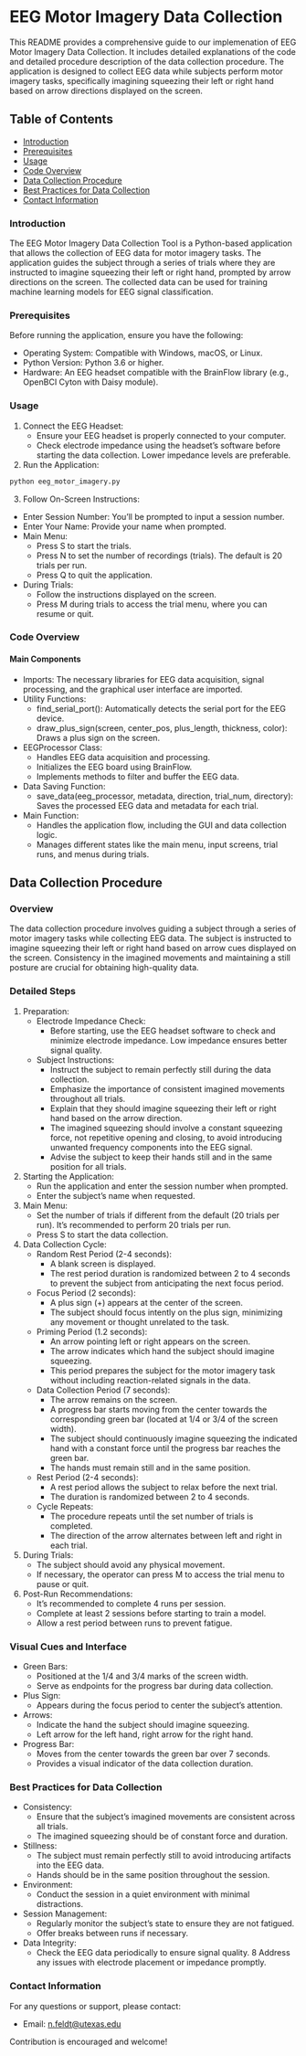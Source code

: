 # EEG Motor Imagery Data Collection

This README provides a comprehensive guide to our implemenation of EEG Motor Imagery Data Collection. It includes detailed explanations of the code and detailed procedure description of the data collection procedure. The application is designed to collect EEG data while subjects perform motor imagery tasks, specifically imagining squeezing their left or right hand based on arrow directions displayed on the screen.

## Table of Contents

* [Introduction](#introduction)
* [Prerequisites](#prerequisites)
* [Usage](#usage)
* [Code Overview](#code-overview)
* [Data Collection Procedure](#data-collection-procedure)
* [Best Practices for Data Collection](#best-practices-for-data-collection)
* [Contact Information](#contact-information)

### Introduction

The EEG Motor Imagery Data Collection Tool is a Python-based application that allows the collection of EEG data for motor imagery tasks. The application guides the subject through a series of trials where they are instructed to imagine squeezing their left or right hand, prompted by arrow directions on the screen. The collected data can be used for training machine learning models for EEG signal classification.

### Prerequisites

Before running the application, ensure you have the following:
*   Operating System: Compatible with Windows, macOS, or Linux.
*   Python Version: Python 3.6 or higher.
*   Hardware: An EEG headset compatible with the BrainFlow library (e.g., OpenBCI Cyton with Daisy module).


### Usage

1. Connect the EEG Headset:
	*   Ensure your EEG headset is properly connected to your computer.
	*   Check electrode impedance using the headset’s software before starting the data collection. Lower impedance levels are preferable.
2. Run the Application:

```bash
python eeg_motor_imagery.py
```

3.	Follow On-Screen Instructions:
*   Enter Session Number: You’ll be prompted to input a session number.
*   Enter Your Name: Provide your name when prompted.
*   Main Menu:
	*   Press S to start the trials.
	*   Press N to set the number of recordings (trials). The default is 20 trials per run.
	*   Press Q to quit the application.
*   During Trials:
	*   Follow the instructions displayed on the screen.
	*   Press M during trials to access the trial menu, where you can resume or quit.

### Code Overview

#### Main Components

*   Imports: The necessary libraries for EEG data acquisition, signal processing, and the graphical user interface are imported.
*   Utility Functions:
    *   find_serial_port(): Automatically detects the serial port for the EEG device.
    *   draw_plus_sign(screen, center_pos, plus_length, thickness, color): Draws a plus sign on the screen.
*   EEGProcessor Class:
	*   Handles EEG data acquisition and processing.
	*   Initializes the EEG board using BrainFlow.
	*   Implements methods to filter and buffer the EEG data.
*   Data Saving Function:
	*   save_data(eeg_processor, metadata, direction, trial_num, directory): Saves the processed EEG data and metadata for each trial.
*   Main Function:
	*   Handles the application flow, including the GUI and data collection logic.
	*   Manages different states like the main menu, input screens, trial runs, and menus during trials.

## Data Collection Procedure

### Overview

The data collection procedure involves guiding a subject through a series of motor imagery tasks while collecting EEG data. The subject is instructed to imagine squeezing their left or right hand based on arrow cues displayed on the screen. Consistency in the imagined movements and maintaining a still posture are crucial for obtaining high-quality data.

### Detailed Steps

1. Preparation:
    *   Electrode Impedance Check:
        *   Before starting, use the EEG headset software to check and minimize electrode impedance. Low impedance ensures better signal quality.
	*   Subject Instructions:
	    *   Instruct the subject to remain perfectly still during the data collection.
	    *   Emphasize the importance of consistent imagined movements throughout all trials.
	    *   Explain that they should imagine squeezing their left or right hand based on the arrow direction.
	    *   The imagined squeezing should involve a constant squeezing force, not repetitive opening and closing, to avoid introducing unwanted frequency components into the EEG signal.
	    *   Advise the subject to keep their hands still and in the same position for all trials.
2. Starting the Application:
	*   Run the application and enter the session number when prompted.
	*   Enter the subject’s name when requested.
3. Main Menu:
    *   Set the number of trials if different from the default (20 trials per run). It’s recommended to perform 20 trials per run.
    *   Press S to start the data collection.
4.	Data Collection Cycle:
	*   Random Rest Period (2-4 seconds):
        *   A blank screen is displayed.
        *   The rest period duration is randomized between 2 to 4 seconds to prevent the subject from anticipating the next focus period.
	*   Focus Period (2 seconds):
        *   A plus sign (+) appears at the center of the screen.
        *   The subject should focus intently on the plus sign, minimizing any movement or thought unrelated to the task.
	*   Priming Period (1.2 seconds):
        *   An arrow pointing left or right appears on the screen.
        *   The arrow indicates which hand the subject should imagine squeezing.
        *   This period prepares the subject for the motor imagery task without including reaction-related signals in the data.
	*   Data Collection Period (7 seconds):
	    *   The arrow remains on the screen.
        *   A progress bar starts moving from the center towards the corresponding green bar (located at 1/4 or 3/4 of the screen width).
        *   The subject should continuously imagine squeezing the indicated hand with a constant force until the progress bar reaches the green bar.
        *   The hands must remain still and in the same position.
	*   Rest Period (2-4 seconds):
	    *   A rest period allows the subject to relax before the next trial.
	    *   The duration is randomized between 2 to 4 seconds.
	*   Cycle Repeats:
	    *   The procedure repeats until the set number of trials is completed.
	    *   The direction of the arrow alternates between left and right in each trial.
5.	During Trials:
	*   The subject should avoid any physical movement.
	*   If necessary, the operator can press M to access the trial menu to pause or quit.
6.	Post-Run Recommendations:
	*   It’s recommended to complete 4 runs per session.
	*   Complete at least 2 sessions before starting to train a model.
	*   Allow a rest period between runs to prevent fatigue.

### Visual Cues and Interface

*   Green Bars:
	*   Positioned at the 1/4 and 3/4 marks of the screen width.
	*   Serve as endpoints for the progress bar during data collection.
*   Plus Sign:
	*   Appears during the focus period to center the subject’s attention.
*   Arrows:
	*   Indicate the hand the subject should imagine squeezing.
	*   Left arrow for the left hand, right arrow for the right hand.
*   Progress Bar:
	*   Moves from the center towards the green bar over 7 seconds.
	*   Provides a visual indicator of the data collection duration.

### Best Practices for Data Collection

*   Consistency:
	*   Ensure that the subject’s imagined movements are consistent across all trials.
	*   The imagined squeezing should be of constant force and duration.
*   Stillness:
	*   The subject must remain perfectly still to avoid introducing artifacts into the EEG data.
	*   Hands should be in the same position throughout the session.
*   Environment:
	*   Conduct the session in a quiet environment with minimal distractions.
*   Session Management:
	*   Regularly monitor the subject’s state to ensure they are not fatigued.
	*   Offer breaks between runs if necessary.
*   Data Integrity:
	*   Check the EEG data periodically to ensure signal quality.
	8   Address any issues with electrode placement or impedance promptly.

### Contact Information

For any questions or support, please contact:
*   Email: n.feldt@utexas.edu

Contribution is encouraged and welcome!

